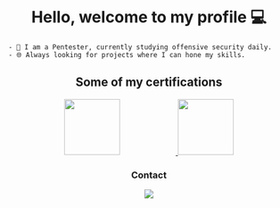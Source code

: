 <h1 align="center">Hello, welcome to my profile 💻</h1>

```
- 🧠 I am a Pentester, currently studying offensive security daily.
- 🌐 Always looking for projects where I can hone my skills.

```

<h2 align="center">Some of my certifications</h2>

<p align="center">
   <a href="https://desecsecurity.com/valida-certificado/EJPJ-EOUMT-WMOK" target="_blank" title="My Cert">
      <img src="https://github.com/user-attachments/assets/a4791ad2-c5ff-4bd2-869a-750d62604b46" height="100" width="100" style="margin-right: 100px">     
   </a>
   <a href="https://certs.ibsec.com.br/?cert_hash=e830c0d4c93ce750" target="_blank" title="My Cert2">
      <img src="https://github.com/user-attachments/assets/2a1b2e75-85e1-42c0-b830-ab3df8aa8508" height="100" width="100">
   </a>
</p>

<h3 align="center">Contact</h3>

<p align="center">
   <a href="https://www.linkedin.com/in/gabriel-godoy-419791242/" target="_blank" title="My likedin">
      <img src="https://img.shields.io/badge/-LinkedIn-%230077B5?style=for-the-badge&logo=linkedin&logoColor=white" target="_blank">
